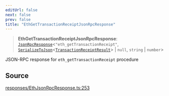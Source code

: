 ```yaml
---
editUrl: false
next: false
prev: false
title: "EthGetTransactionReceiptJsonRpcResponse"
---
```


> **EthGetTransactionReceiptJsonRpcResponse**: [`JsonRpcResponse`](/reference/jsonrpc/type-aliases/jsonrpcresponse/)\<`"eth_getTransactionReceipt"`, [`SerializeToJson`](/reference/tevm/procedures-types/type-aliases/serializetojson/)\<[`TransactionReceiptResult`](/reference/actions-types/type-aliases/transactionreceiptresult/)\> \| `null`, `string` \| `number`\>

JSON-RPC response for `eth_getTransactionReceipt` procedure

## Source

[responses/EthJsonRpcResponse.ts:253](https://github.com/evmts/tevm-monorepo/blob/main/packages/procedures-types/src/responses/EthJsonRpcResponse.ts#L253)
